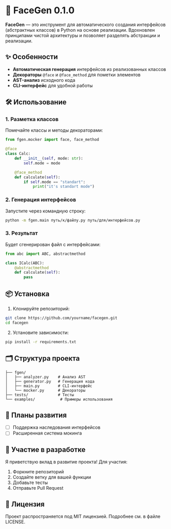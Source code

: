 # 📖 FaceGen 0.1.0

**FaceGen** — это инструмент для автоматического создания интерфейсов (абстрактных классов) в Python на основе реализации. Вдохновлен принципами чистой архитектуры и позволяет разделять абстракции и реализации.

## ✨ Особенности

- **Автоматическая генерация** интерфейсов из реализованных классов
- **Декораторы** `@face` и `@face_method` для пометки элементов
- **AST-анализ** исходного кода
- **CLI-интерфейс** для удобной работы

## 🛠 Использование

### 1. Разметка классов

Помечайте классы и методы декораторами:

```python
from fgen.mocker import face, face_method

@face
class Calc:
    def __init__(self, mode: str):
        self.mode = mode

    @face_method
    def calculate(self):
        if self.mode == "standart":
            print("it's standart mode")
```

### 2. Генерация интерфейсов

Запустите через командную строку:

```bash
python -m fgen.main путь/к/файлу.py путь/для/интерфейсов.py
```

### 3. Результат

Будет сгенерирован файл с интерфейсами:

```python
from abc import ABC, abstractmethod

class ICalc(ABC):
    @abstractmethod
    def calculate(self):
        pass
```

## 📦 Установка

1. Клонируйте репозиторий:
```bash
git clone https://github.com/yourname/facegen.git
cd facegen
```

2. Установите зависимости:
```bash
pip install -r requirements.txt
```

## 🗂 Структура проекта

```
├── fgen/
│   ├── analyzer.py    # Анализ AST
│   ├── generator.py   # Генерация кода
│   ├── main.py        # CLI-интерфейс
│   └── mocker.py      # Декораторы
├── tests/             # Тесты
└── examples/           # Примеры использования
```

## 🔮 Планы развития

- [ ] Поддержка наследования интерфейсов
- [ ] Расширенная система мокинга

## 🤝 Участие в разработке

Я приветствую вклад в развитие проекта! Для участия:

1. Форкните репозиторий
2. Создайте ветку для вашей функции
3. Добавьте тесты
4. Отправьте Pull Request

## 📄 Лицензия

Проект распространяется под MIT лицензией. Подробнее см. в файле LICENSE.